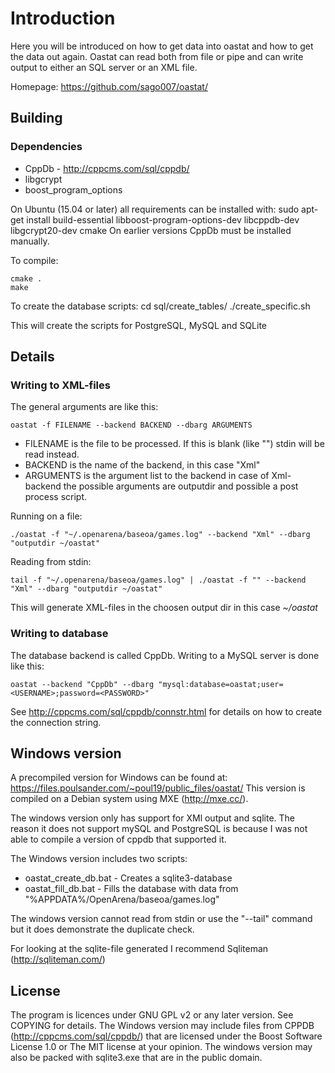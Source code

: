 # Introduction

Here you will be introduced on how to get data into oastat and how to get the data out again. Oastat can read both from file or pipe and can write output to either an SQL server or an XML file.

Homepage: <https://github.com/sago007/oastat/>

## Building

### Dependencies

* CppDb - <http://cppcms.com/sql/cppdb/>
* libgcrypt
* boost_program_options

On Ubuntu (15.04 or later) all requirements can be installed with: sudo apt-get install build-essential libboost-program-options-dev libcppdb-dev libgcrypt20-dev cmake
On earlier versions CppDb must be installed manually.

To compile:
```
cmake .
make
```

To create the database scripts:
cd sql/create_tables/
./create_specific.sh

This will create the scripts for PostgreSQL, MySQL and SQLite

## Details

### Writing to XML-files

The general arguments are like this:

`oastat -f FILENAME --backend BACKEND --dbarg ARGUMENTS`

* FILENAME is the file to be processed. If this is blank (like "") stdin will be read instead.
* BACKEND is the name of the backend, in this case "Xml"
* ARGUMENTS is the argument list to the backend in case of Xml-backend the possible arguments are outputdir and possible a post process script.

Running on a file:

`./oastat -f "~/.openarena/baseoa/games.log" --backend "Xml" --dbarg "outputdir ~/oastat"`

Reading from stdin:

`tail -f "~/.openarena/baseoa/games.log" | ./oastat -f "" --backend "Xml" --dbarg "outputdir ~/oastat"`

This will generate XML-files in the choosen output dir in this case *~/oastat*

### Writing to database
The database backend is called CppDb. Writing to a MySQL server is done like this:

`oastat --backend "CppDb" --dbarg "mysql:database=oastat;user=<USERNAME>;password=<PASSWORD>"`

See <http://cppcms.com/sql/cppdb/connstr.html> for details on how to create the connection string.

## Windows version
A precompiled version for Windows can be found at: <https://files.poulsander.com/~poul19/public_files/oastat/>
This version is compiled on a Debian system using MXE (<http://mxe.cc/>).

The windows version only has support for XMl output and sqlite. The reason it does not support mySQL and PostgreSQL is because I was not able to compile a version of cppdb that supported it.

The Windows version includes two scripts:
* oastat_create_db.bat - Creates a sqlite3-database
* oastat_fill_db.bat - Fills the database with data from "%APPDATA%/OpenArena/baseoa/games.log"

The windows version cannot read from stdin or use the "--tail" command but it does demonstrate the duplicate check.  

For looking at the sqlite-file generated I recommend Sqliteman (<http://sqliteman.com/>)

## License
The program is licences under GNU GPL v2 or any later version. See COPYING for details.
The Windows version may include files from CPPDB (<http://cppcms.com/sql/cppdb/>) that are licensed under the Boost Software License 1.0 or The MIT license at your opinion.
The windows version may also be packed with sqlite3.exe that are in the public domain.
